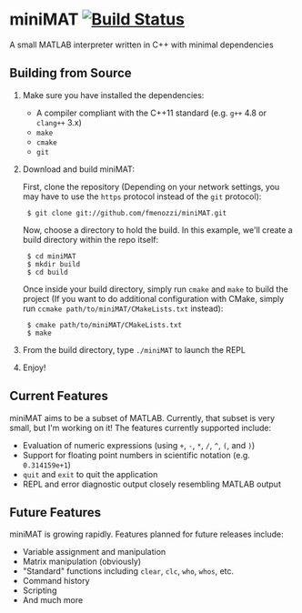 # miniMAT [![Build Status](https://travis-ci.org/fmenozzi/miniMAT.svg?branch=master)](https://travis-ci.org/fmenozzi/miniMAT)

A small MATLAB interpreter written in C++ with minimal dependencies

## Building from Source
1. Make sure you have installed the dependencies:
    * A compiler compliant with the C++11 standard (e.g. `g++` 4.8 or `clang++` 3.x)
    * `make`
    * `cmake`
    * `git`
2. Download and build miniMAT:

    First, clone the repository (Depending on your network settings, you may have to use the `https` protocol instead of the `git` protocol):

        $ git clone git://github.com/fmenozzi/miniMAT.git

    Now, choose a directory to hold the build. In this example, we'll create a build directory within the repo itself:

        $ cd miniMAT
        $ mkdir build
        $ cd build
    
    Once inside your build directory, simply run `cmake` and `make` to build the project (If you want to do additional configuration with CMake, simply run `ccmake path/to/miniMAT/CMakeLists.txt` instead):
    
        $ cmake path/to/miniMAT/CMakeLists.txt 
        $ make

3. From the build directory, type `./miniMAT` to launch the REPL
4. Enjoy!

## Current Features
miniMAT aims to be a subset of MATLAB. Currently, that subset is very small, but I'm working on it! The features currently supported include:
  * Evaluation of numeric expressions (using `+`, `-`, `*`, `/`, `^`, `(`, and `)`)
  * Support for floating point numbers in scientific notation (e.g. `0.314159e+1`)
  * `quit` and `exit` to quit the application
  * REPL and error diagnostic output closely resembling MATLAB output

## Future Features
miniMAT is growing rapidly. Features planned for future releases include:
  * Variable assignment and manipulation
  * Matrix manipulation (obviously)
  * "Standard" functions including `clear`, `clc`, `who`, `whos`, etc.
  * Command history
  * Scripting
  * And much more
